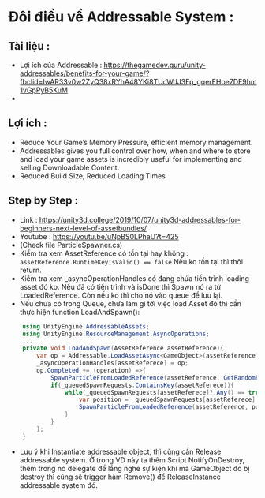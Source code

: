 # Đôi điều về Addressable System :

## Tài liệu : 
- Lợi ích của Addressable : https://thegamedev.guru/unity-addressables/benefits-for-your-game/?fbclid=IwAR33v0w2ZyQ38xRYhA48YKi8TUcWdJ3Fp_gqerEHoe7DF9hm1vGpPyB5KuM
- 
## Lợi ích : 
- Reduce Your Game’s Memory Pressure, efficient memory management.
- Addressables gives you full control over how, when and where to store and load your game assets is incredibly useful for implementing and selling Downloadable Content.
- Reduced Build Size, Reduced Loading Times


## Step by Step :
- Link : https://unity3d.college/2019/10/07/unity3d-addressables-for-beginners-next-level-of-assetbundles/ 
- Youtube : https://youtu.be/uNpBS0LPhaU?t=425 
- (Check file ParticleSpawner.cs)
- Kiểm tra xem AssetReference có tồn tại hay không : ``` assetReference.RuntimeKeyIsValid() == false ``` Nếu ko tồn tại thì thôi return. 
- Kiểm tra xem _asyncOperationHandles có đang chứa tiến trình loading asset đó ko. Nếu đã có tiến trình và isDone thì Spawn nó ra từ LoadedReference. Còn nếu ko thì cho nó vào queue để lưu lại.
- Nếu chưa có trong Queue, chưa làm gì tới việc load Asset đó thì cần thực hiện function LoadAndSpawn(): 
``` c# 
    using UnityEngine.AddressableAssets;
    using UnityEngine.ResourceManagement.AsyncOperations;
    ... 
    private void LoadAndSpawn(AssetReference assetReference){
        var op = Addressable.LoadAssetAsync<GameObject>(assetReference);
        _asyncOperationHandles[assetReferece] = op;
        op.Completed += (operation) =>{
            SpawnParticleFromLoadedReference(assetReference, GetRandomPosition());
            if(_queuedSpawnRequests.ContainsKey(assetReferece)){
                while(_queuedSpawnRequests[assetReferece]?.Any() == true){
                    var position = _queuedSpawnRequests[assetReferece].Dequeue();
                    SpawnParticleFromLoadedReference(assetReference, position);
                }
            }
        };
    }
```

- Lưu ý khi Instantiate addressable object, thì cũng cần Release addressable system. Ở trong VD này ta thêm Script NotifyOnDestroy, thêm trong nó delegate để lắng nghe sự kiện khi mà GameObject đó bị destroy thì cũng sẽ trigger hàm Remove() để ReleaseInstance addressable system đó. 

